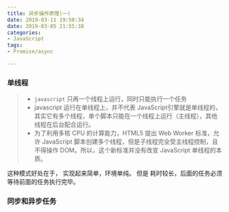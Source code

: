 ```yaml
---
title: 异步操作原理(一)
date: 2019-03-11 19:50:34
date: 2019-03-05 21:55:38
categories:
- JavaScript
tags: 
- Promise/async

---
```


### 单线程

> - `javascript` 只再一个线程上<label>运行</label>，同时只能执行一个任务
> -  javascript 运行在单线程上，并不代表 JavaScript引擎就是单线程的，其实它有多个线程，单个脚本只能在一个线程上运行（主线程），其他线程在后台配合运行。
> - 为了利用多核 CPU 的计算能力，HTML5 提出 Web Worker 标准，允许 JavaScript 脚本创建多个线程，但是子线程完全受主线程控制，且不得操作 DOM。所以，这个新标准并没有改变 JavaScript 单线程的本质。

这种模式好处在于， 实现起来简单，环境单纯。 但是 耗时较长，后面的任务必须等待前面的任务执行完毕。

### 同步和异步任务


